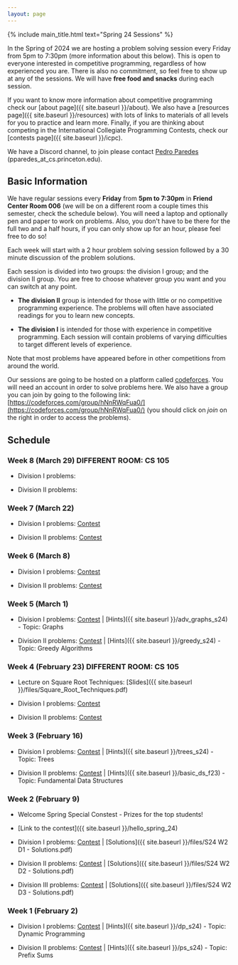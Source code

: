 ```yaml
---
layout: page
---
```


{% include main_title.html text="Spring 24 Sessions" %}

In the Spring of 2024 we are hosting a problem solving session every
Friday from 5pm to 7:30pm (more information about this below). This is
open to everyone interested in competitive programming, regardless of
how experienced you are. There is also no commitment, so feel free to
show up at any of the sessions. We will have **free food and snacks**
during each session.

If you want to know more information about competitive programming
check our [about page]({{ site.baseurl }}/about). We also have a
[resources page]({{ site.baseurl }}/resources) with lots of links to
materials of all levels for you to practice and learn more. Finally,
if you are thinking about competing in the International Collegiate
Programming Contests, check our [contests
page]({{ site.baseurl }}/icpc).

We have a <i class="bi bi-discord"></i> Discord channel, to join please
contact [Pedro Paredes](https://www.cs.princeton.edu/~pparedes/)
(pparedes_at_cs.princeton.edu).

## Basic Information

We have regular sessions every **Friday** from **5pm to 7:30pm** in
**Friend Center Room 006** (we will be on a different room a couple
times this semester, check the schedule below). You will need a laptop
and optionally pen and paper to work on problems. Also, you don't have
to be there for the full two and a half hours, if you can only show up
for an hour, please feel free to do so!

Each week will start with a 2 hour problem solving session followed by
a 30 minute discussion of the problem solutions.

Each session is divided into two groups: the division I group; and the
division II group. You are free to choose whatever group you want and
you can switch at any point.

 * **The division II** group is intended for those with little or no
   competitive programming experience. The problems will often have
   associated readings for you to learn new concepts.

 * **The division I** is intended for those with experience in
     competitive programming. Each session will contain problems of
     varying difficulties to target different levels of experience.

Note that most problems have appeared before in other
competitions from around the world.

Our sessions are going to be hosted on a platform called
[codeforces](https://codeforces.com/). You will need an account in
order to solve problems here. We also have a group you can join by
going to the following link:
[https://codeforces.com/group/hNnRWqFua0/](https://codeforces.com/group/hNnRWqFua0/)
(you should click on *join* on the right in order to access the
problems).

## Schedule

### Week 8 (March 29) DIFFERENT ROOM: CS 105
 * Division I problems:
 
 * Division II problems:

### Week 7 (March 22)
 * Division I problems: [Contest](https://codeforces.com/group/hNnRWqFua0/contest/512760)
 
 * Division II problems: [Contest](https://codeforces.com/group/hNnRWqFua0/contest/512984)

### Week 6 (March 8)
 * Division I problems: [Contest](https://codeforces.com/group/hNnRWqFua0/contest/509398)
 
 * Division II problems: [Contest](https://codeforces.com/group/hNnRWqFua0/contest/509399)

### Week 5 (March 1)
 * Division I problems: [Contest](https://codeforces.com/group/hNnRWqFua0/contest/507615) \| [Hints]({{ site.baseurl }}/adv_graphs_s24) - Topic: Graphs
 
 * Division II problems: [Contest](https://codeforces.com/group/hNnRWqFua0/contest/508036) \| [Hints]({{ site.baseurl }}/greedy_s24) - Topic: Greedy Algorithms

### Week 4 (February 23) DIFFERENT ROOM: CS 105
 * Lecture on Square Root Techniques: [Slides]({{ site.baseurl }}/files/Square_Root_Techniques.pdf)

 * Division I problems: [Contest](https://codeforces.com/group/hNnRWqFua0/contest/506308)
 
 * Division II problems: [Contest](https://codeforces.com/group/hNnRWqFua0/contest/506354)

### Week 3 (February 16)
 * Division I problems: [Contest](https://codeforces.com/group/hNnRWqFua0/contest/504935) \| [Hints]({{ site.baseurl }}/trees_s24) - Topic: Trees
 
 * Division II problems: [Contest](https://codeforces.com/group/hNnRWqFua0/contest/504921) \| [Hints]({{ site.baseurl }}/basic_ds_f23) - Topic: Fundamental Data Structures

### Week 2 (February 9)
* <span class="badge text-bg-success fs-3">Welcome Spring Special Constest - Prizes for the top students!</span>

* [Link to the contest]({{ site.baseurl }}/hello_spring_24)

* Division I problems: [Contest](https://codeforces.com/group/hNnRWqFua0/contest/503448) \| [Solutions]({{ site.baseurl }}/files/S24 W2 D1 - Solutions.pdf)
 
* Division II problems: [Contest](https://codeforces.com/group/hNnRWqFua0/contest/503451) \| [Solutions]({{ site.baseurl }}/files/S24 W2 D2 - Solutions.pdf)

* Division III problems: [Contest](https://codeforces.com/group/hNnRWqFua0/contest/503615) \| [Solutions]({{ site.baseurl }}/files/S24 W2 D3 - Solutions.pdf)

### Week 1 (February 2)
 * Division I problems: [Contest](https://codeforces.com/group/hNnRWqFua0/contest/502119) \| [Hints]({{ site.baseurl }}/dp_s24) - Topic: Dynamic Programming
 
 * Division II problems: [Contest](https://codeforces.com/group/hNnRWqFua0/contest/502100) \| [Hints]({{ site.baseurl }}/ps_s24) - Topic: Prefix Sums